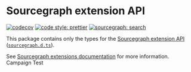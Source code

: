 # Sourcegraph extension API

[![codecov](https://codecov.io/gh/sourcegraph/sourcegraph-extension-api/branch/master/graph/badge.svg?token=SLtdKY3zQx)](https://codecov.io/gh/sourcegraph/sourcegraph/tree/master/packages/sourcegraph-extension-api/src)
[![code style: prettier](https://img.shields.io/badge/code_style-prettier-ff69b4.svg)](https://github.com/prettier/prettier)
[![sourcegraph: search](https://img.shields.io/badge/sourcegraph-search-brightgreen.svg)](https://sourcegraph.com/github.com/sourcegraph/sourcegraph/-/tree/packages/sourcegraph-extension-api)

This package contains only the types for the [Sourcegraph extension API](https://unpkg.com/sourcegraph/dist/docs/index.html) ([`sourcegraph.d.ts`](https://github.com/sourcegraph/sourcegraph/blob/main/packages/sourcegraph-extension-api/src/sourcegraph.d.ts)).

See [Sourcegraph extensions documentation](https://docs.sourcegraph.com/extensions) for more information.
Campaign Test
